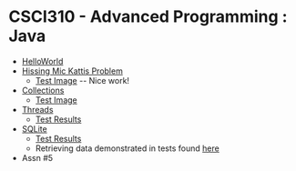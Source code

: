 # CSCI310 - Advanced Programming : Java
 - [HelloWorld](https://github.com/JohnsonClayton/csci310/blob/master/mavenproject1/src/main/java/com/github/JohnsonClayton/HelloWorld.java)
 - [Hissing Mic Kattis Problem](https://github.com/JohnsonClayton/csci310/blob/master/HissingMicrophoneSolution/src/main/java/HissingMic.java)
   - [Test Image](https://github.com/JohnsonClayton/csci310/blob/master/HissingMicrophoneSolution/src/main/java/com/github/johnsonclayton/hissingmicrophonesolution/HissingMic.PNG)
   -- Nice work!
 - [Collections](https://github.com/JohnsonClayton/csci310/blob/master/Restaurant/src/main/java/com/github/johnsonclayton/restaurant/Restaurant.java)
    - [Test Image](https://github.com/JohnsonClayton/csci310/blob/master/Restaurant/src/main/java/com/github/johnsonclayton/restaurant/restauranttestspassed.PNG)
 - [Threads](https://github.com/JohnsonClayton/csci310/blob/master/MarketTrading/src/main/java/com/github/johnsonclayton/markettrading/Market.java)
    - [Test Results](https://github.com/JohnsonClayton/csci310/blob/master/MarketTrading/test_results.PNG)
 - [SQLite](https://github.com/JohnsonClayton/csci310/blob/master/sqlite/src/main/java/com/github/johnsonclayton/sqlite/App.java)
    - [Test Results](https://github.com/JohnsonClayton/csci310/blob/master/sqlite/testspassed.PNG)
    - Retrieving data demonstrated in tests found [here](https://github.com/JohnsonClayton/csci310/blob/master/sqlite/src/test/java/com/github/johnsonclayton/AppTest.java)
 - Assn #5
